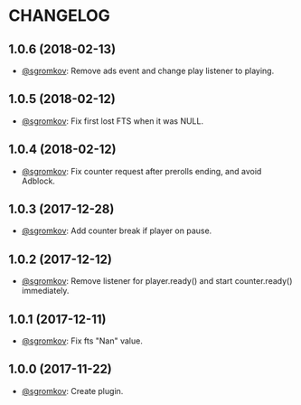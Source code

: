 # CHANGELOG

## 1.0.6 (2018-02-13)
* [@sgromkov](https://github.com/sgromkov/): Remove ads event and change play listener to playing.

## 1.0.5 (2018-02-12)
* [@sgromkov](https://github.com/sgromkov/): Fix first lost FTS when it was NULL.

## 1.0.4 (2018-02-12)
* [@sgromkov](https://github.com/sgromkov/): Fix counter request after prerolls ending, and avoid Adblock.

## 1.0.3 (2017-12-28)
* [@sgromkov](https://github.com/sgromkov/): Add counter break if player on pause.

## 1.0.2 (2017-12-12)
* [@sgromkov](https://github.com/sgromkov/): Remove listener for player.ready() and start counter.ready() immediately.

## 1.0.1 (2017-12-11)
* [@sgromkov](https://github.com/sgromkov/): Fix fts "Nan" value.

## 1.0.0 (2017-11-22)
* [@sgromkov](https://github.com/sgromkov/): Create plugin.
